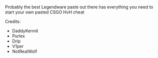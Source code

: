 Probably the best Legendware paste out there 
has everything you need to start your own pasted CSGO HvH cheat

Credits:
- DaddyKermit
- Purlex
- Drip
- V1per
- NotRealWolf
